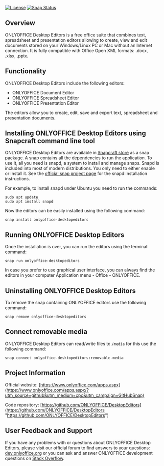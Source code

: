 [![License](https://img.shields.io/badge/License-GNU%20AGPL%20V3-green.svg?style=flat)](https://www.gnu.org/licenses/agpl-3.0.en.html) [![Snap Status](https://build.snapcraft.io/badge/ONLYOFFICE/snap-desktopeditors.svg)](https://build.snapcraft.io/user/ONLYOFFICE/snap-desktopeditors)

## Overview

ONLYOFFICE Desktop Editors is a free office suite that combines text, spreadsheet and presentation editors allowing to create, view and edit documents stored on your Windows/Linux PC or Mac without an Internet connection. It is fully compatible with Office Open XML formats: .docx, .xlsx, .pptx.

## Functionality

ONLYOFFICE Desktop Editors include the following editors:

* ONLYOFFICE Document Editor
* ONLYOFFICE Spreadsheet Editor
* ONLYOFFICE Presentation Editor
 
The editors allow you to create, edit, save and export text, spreadsheet and presentation documents.

## Installing ONLYOFFICE Desktop Editors using Snapcraft command line tool

ONLYOFFICE Desktop Editors are available in [Snapcraft store](https://snapcraft.io/onlyoffice-desktopeditors) as a snap package. A snap contains all the dependencies to run the application. To use it, all you need is snapd, a system to install and manage snaps. Snapd is included into most of modern distributions. You only need to either enable or install it. See the [official snap project page](https://docs.snapcraft.io/core/install) for the snapd installation instructions.

For example, to install snapd under Ubuntu you need to run the commands:

```
sudo apt update
sudo apt install snapd
```

Now the editors can be easily installed using the following command:

```
snap install onlyoffice-desktopeditors
```

## Running ONLYOFFICE Desktop Editors

Once the installation is over, you can run the editors using the terminal command:

```
snap run onlyoffice-desktopeditors
```

In case you prefer to use graphical user interface, you can always find the editors in your computer Application menu - Office - ONLYOFFICE.

## Uninstalling ONLYOFFICE Desktop Editors

To remove the snap containing ONLYOFFICE editors use the following command:

```
snap remove onlyoffice-desktopeditors
```

## Connect removable media

ONLYOFFICE Desktop Editors can read/write files to `/media` for this use the following command:

```
snap connect onlyoffice-desktopeditors:removable-media
```

## Project Information

Official website: [https://www.onlyoffice.com/apps.aspx](https://www.onlyoffice.com/apps.aspx/?utm_source=github&utm_medium=cpc&utm_campaign=GitHubSnap)

Code repository: [https://github.com/ONLYOFFICE/DesktopEditors](https://github.com/ONLYOFFICE/DesktopEditors "https://github.com/ONLYOFFICE/DesktopEditors")

## User Feedback and Support

If you have any problems with or questions about ONLYOFFICE Desktop Editors, please visit our official forum to find answers to your questions: [dev.onlyoffice.org][1] or you can ask and answer ONLYOFFICE development questions on [Stack Overflow][3].

  [1]: http://dev.onlyoffice.org
  [2]: https://github.com/ONLYOFFICE/DocumentServer
  [3]: http://stackoverflow.com/questions/tagged/onlyoffice
